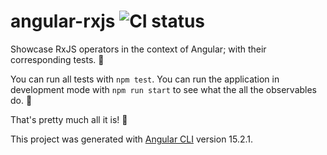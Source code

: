 # angular-rxjs ![CI status](https://github.com/gamov/angular-rxjs/actions/workflows/github-ci.yml/badge.svg)
Showcase RxJS operators in the context of Angular; with their corresponding tests. 🍷

You can run all tests with `npm test`.
You can run the application in development mode with `npm run start` to see what the all the observables do. 🍿

That's pretty much all it is! 🥂

This project was generated with [Angular CLI](https://github.com/angular/angular-cli) version 15.2.1.
